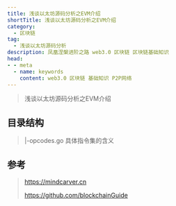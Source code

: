 ```yaml
---
title: 浅谈以太坊源码分析之EVM介绍
shortTitle: 浅谈以太坊源码分析之EVM介绍
category:
  - 区块链
tag:
  - 浅谈以太坊源码分析
description: 凤凰涅槃进阶之路 web3.0 区块链 区块链基础知识  
head:
- - meta
  - name: keywords
    content: web3.0 区块链 基础知识 P2P网络 
---
```

> 浅谈以太坊源码分析之EVM介绍

## 目录结构

> |-opcodes.go 具体指令集的含义





## 参考

> https://mindcarver.cn
>
> https://github.com/blockchainGuide
>



